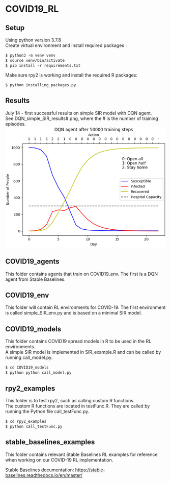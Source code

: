 # COVID19_RL

## Setup
Using python version 3.7.8   
Create virtual environment and install required packages :
```console
$ python3 -m venv venv
$ source venv/bin/activate
$ pip install -r requirements.txt
```  

Make sure rpy2 is working and install the required R packages:  
```console
$ python installing_packages.py
```  
## Results
July 14 - first successful results on simple SIR model with DQN agent.   
See DQN_simple_SIR_results#.png, where the # is the number of  training episodes.
![DQN SIR](/Results/DQN_simple_SIR_results50000.png)

## COVID19_agents
This folder contains agents that train on COVID19_env. The first is a DQN agent
from Stable Baselines.

## COVID19_env
This folder will contain RL environments for COVID-19. The first environment is
called simple_SIR_env.py and is based on a minimal SIR model.

## COVID19_models
This folder contains COVID19 spread models in R to be used in the RL environments.   
A simple SIR model is implemented in SIR_example.R and can be called by running call_model.py.
```console
$ cd COVID19_models
$ python python call_model.py
```

## rpy2_examples
This folder is to test rpy2, such as calling custom R functions.     
The custom R functions are located in testFunc.R. They are called by running the Python file call_testFunc.py.
```console
$ cd rpy2_examples
$ python call_testFunc.py
```

## stable_baselines_examples
This folder contains relevant Stable Baselines RL examples for reference when
working on our COVID-19 RL implementation.  


Stable Baselines documentation: https://stable-baselines.readthedocs.io/en/master/
